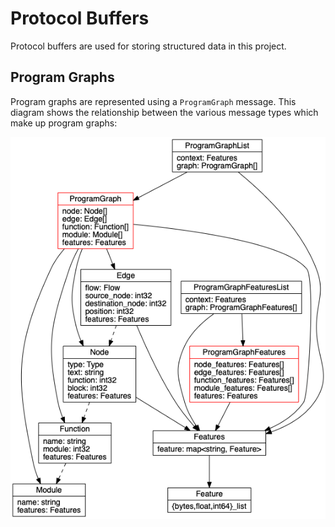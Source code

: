 # Protocol Buffers

Protocol buffers are used for storing structured data in this project.

## Program Graphs

Program graphs are represented using a `ProgramGraph` message. This diagram shows the relationship between the various message types which make up program graphs:

![](assets/graph_protos.png)
